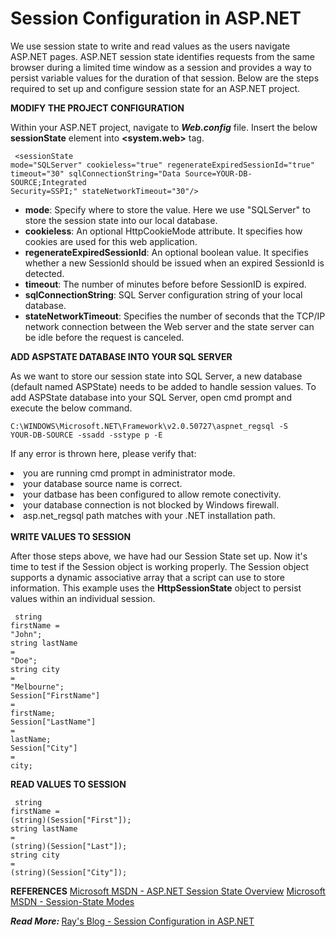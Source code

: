 <h1>Session Configuration in ASP.NET</h1>
We use session state to write and read values as the users navigate ASP.NET pages. ASP.NET session state identifies requests from the same browser during a limited time window as a session and provides a way to persist variable values for the duration of that session. Below are the steps required to set up and configure session state for an ASP.NET project.
<!--more-->

<strong>MODIFY THE PROJECT CONFIGURATION</strong>

Within your ASP.NET project, navigate to <strong><em>Web.config</em></strong> file. Insert the below <strong>sessionState</strong> element into <strong>&lt;system.web&gt;</strong> tag.
<code><pre>
&lt;sessionState mode="SQLServer"
  cookieless="true"
  regenerateExpiredSessionId="true"
  timeout="30"
  sqlConnectionString="Data Source=YOUR-DB-SOURCE;Integrated Security=SSPI;"
  stateNetworkTimeout="30"/&gt;
</pre></code>
<ul>
 	<li><strong>mode</strong>: Specify where to store the value. Here we use "SQLServer"
to store the session state into our local database.</li>
 	<li><strong>cookieless</strong>: An optional HttpCookieMode attribute. It specifies how cookies are used for this web application.</li>
 	<li><strong>regenerateExpiredSessionId</strong>: An optional boolean value. It specifies whether a new SessionId should be issued when an expired SessionId is detected.</li>
 	<li><strong>timeout</strong>: The number of minutes before before SessionID is expired.</li>
 	<li><strong>sqlConnectionString</strong>: SQL Server configuration string of your local database.</li>
 	<li><strong>stateNetworkTimeout</strong>: Specifies the number of seconds that the TCP/IP network connection between the Web server and the state server can be idle before the request is canceled.</li>
</ul>
<strong>ADD ASPSTATE DATABASE INTO YOUR SQL SERVER</strong>

As we want to store our session state into SQL Server, a new database (default named ASPState) needs to be added to handle session values. To add ASPState database into your SQL Server, open cmd prompt and execute the below command.

<code><pre>
C:\WINDOWS\Microsoft.NET\Framework\v2.0.50727\aspnet_regsql -S YOUR-DB-SOURCE -ssadd -sstype p -E
</pre></code>

If any error is thrown here, please verify that:
	<li>you are running cmd prompt in administrator mode.</li>
	<li>your database source name is correct.</li>
	<li>your datbase has been configured to allow remote conectivity.</li>
	<li>your database connection is not blocked by Windows firewall.</li>
	<li>asp.net_regsql path matches with your .NET installation path.</li>
<br/>
<strong>WRITE VALUES TO SESSION</strong>

After those steps above, we have had our Session State set up. Now it's time to test if the Session object is working properly. The Session object supports a dynamic associative array that a script can use to store information. This example uses the <strong>HttpSessionState</strong> object to persist values within an individual session.

<code><pre>
<span></span><span class="kt">string</span> <span class="n">firstName</span> <span class="p">=</span> <span class="s">&quot;John&quot;</span><span class="p">;</span>
<span class="kt">string</span> <span class="n">lastName</span> <span class="p">=</span> <span class="s">&quot;Doe&quot;</span><span class="p">;</span>
<span class="kt">string</span> <span class="n">city</span> <span class="p">=</span> <span class="s">&quot;Melbourne&quot;</span><span class="p">;</span>
<span class="n">Session</span><span class="p">[</span><span class="s">&quot;FirstName&quot;</span><span class="p">]</span> <span class="p">=</span> <span class="n">firstName</span><span class="p">;</span>
<span class="n">Session</span><span class="p">[</span><span class="s">&quot;LastName&quot;</span><span class="p">]</span> <span class="p">=</span> <span class="n">lastName</span><span class="p">;</span>
<span class="n">Session</span><span class="p">[</span><span class="s">&quot;City&quot;</span><span class="p">]</span> <span class="p">=</span> <span class="n">city</span><span class="p">;</span>
</pre></code>

<strong>READ VALUES TO SESSION</strong>

<code><pre>
<span class="kt">string</span> <span class="n">firstName</span> <span class="p">=</span> <span class="p">(</span><span class="kt">string</span><span class="p">)(</span><span class="n">Session</span><span class="p">[</span><span class="s">&quot;First&quot;</span><span class="p">]);</span>
<span class="kt">string</span> <span class="n">lastName</span> <span class="p">=</span> <span class="p">(</span><span class="kt">string</span><span class="p">)(</span><span class="n">Session</span><span class="p">[</span><span class="s">&quot;Last&quot;</span><span class="p">]);</span>
<span class="kt">string</span> <span class="n">city</span> <span class="p">=</span> <span class="p">(</span><span class="kt">string</span><span class="p">)(</span><span class="n">Session</span><span class="p">[</span><span class="s">&quot;City&quot;</span><span class="p">]);</span>
</pre></code>

<strong>REFERENCES</strong>
<a href="https://msdn.microsoft.com/en-us/library/ms178581.aspx">Microsoft MSDN - ASP.NET Session State Overview</a>
<a href="https://msdn.microsoft.com/en-us/library/ms178586.aspx">Microsoft MSDN - Session-State Modes</a>

<em><strong>Read More: </strong></em> <a href="https://raydeveloperonline.com/2018/02/15/session/" rel="noopener" target="_blank">Ray's Blog - Session Configuration in ASP.NET</a>
